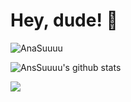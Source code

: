 # Hey, dude! 👋 

![AnaSuuuu](https://count.getloli.com/get/@:AnaSuuuu)

![AnsSuuuu's github stats](https://github-readme-stats.vercel.app/api?username=AnaSuuuu&show_icons=true&theme=dracula)

![](https://github-readme-stats.vercel.app/api/top-langs/?username=AnaSuuuu&layout=compact&langs_count=6&theme=dracula)
